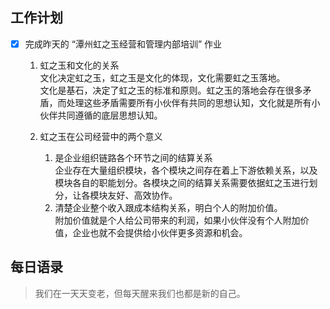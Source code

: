 ## 工作计划

- [x] 完成昨天的 “潭州虹之玉经营和管理内部培训” 作业

	1. 虹之玉和文化的关系  
		文化决定虹之玉，虹之玉是文化的体现，文化需要虹之玉落地。  
		文化是基石，决定了虹之玉的标准和原则。虹之玉的落地会存在很多矛盾，而处理这些矛盾需要所有小伙伴有共同的思想认知，文化就是所有小伙伴共同遵循的底层思想认知。

	2. 虹之玉在公司经营中的两个意义
		1. 是企业组织链路各个环节之间的结算关系  
			企业存在大量组织模块，各个模块之间存在着上下游依赖关系，以及模块各自的职能划分。各模块之间的结算关系需要依据虹之玉进行划分，让各模块友好、高效协作。
		2. 清楚企业整个收入跟成本结构关系，明白个人的附加价值。  
			附加价值就是个人给公司带来的利润，如果小伙伴没有个人附加价值，企业也就不会提供给小伙伴更多资源和机会。

## 每日语录

> 我们在一天天变老，但每天醒来我们也都是新的自己。